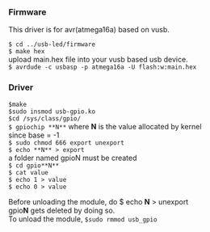 ### Firmware

This driver is for avr(atmega16a) based on vusb.

`$ cd ../usb-led/firmware`   
`$ make hex`  
upload main.hex file into your vusb based usb device.  
`$ avrdude -c usbasp -p atmega16a -U flash:w:main.hex`  

### Driver

`$make`  
`$sudo insmod usb-gpio.ko`  
` $cd /sys/class/gpio/ `  
`$ gpiochip **N**` where **N** is the value allocated by kernel  
since base = -1  
`$ sudo chmod 666 export unexport`  
`$ echo **N** > export`  
 a folder named gpioN must be created  
`$ cd gpio**N**`  
`$ cat value`  
`$ echo 1 > value`  
`$ echo 0 > value`  

Before unloading the module, do $ echo **N** > unexport  
gpio**N** gets deleted by doing so.  
To unload the module, `$sudo rmmod usb_gpio`  
